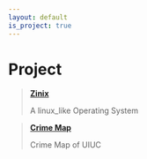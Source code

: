```yaml
---
layout: default
is_project: true
---
```


# Project

> [**Zinix**](https://rong-hash.github.io/zinix)
>
> A linux_like Operating System 


> [**Crime Map**](https://rong-hash.github.io/crimemap)
>
> Crime Map of UIUC